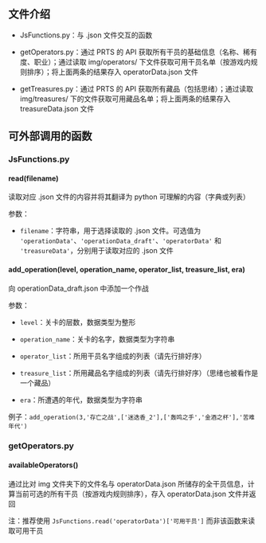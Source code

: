 ## 文件介绍

* JsFunctions.py：与 .json 文件交互的函数

* getOperators.py：通过 PRTS 的 API 获取所有干员的基础信息（名称、稀有度、职业）；通过读取 img/operators/ 下文件获取可用干员名单（按游戏内规则排序）；将上面两条的结果存入 operatorData.json 文件

* getTreasures.py：通过 PRTS 的 API 获取所有藏品（包括思绪）；通过读取 img/treasures/ 下的文件获取可用藏品名单；将上面两条的结果存入 treasureData.json 文件

## 可外部调用的函数

### JsFunctions.py

#### read(filename)

读取对应 .json 文件的内容并将其翻译为 python 可理解的内容（字典或列表）

参数：

* `filename`：字符串，用于选择读取的 .json 文件。可选值为 `'operationData'`、`'operationData_draft'`、`'operatorData'` 和 `'treasureData'`，分别用于读取对应的 .json 文件

#### add_operation(level, operation_name, operator_list, treasure_list, era)

向 operationData_draft.json 中添加一个作战

参数：

* `level`：关卡的层数，数据类型为整形

* `operation_name`：关卡的名字，数据类型为字符串

* `operator_list`：所用干员名字组成的列表（请先行排好序）

* `treasure_list`：所用藏品名字组成的列表（请先行排好序）（思绪也被看作是一个藏品）

* `era`：所遭遇的年代，数据类型为字符串

例子：`add_operation(3,'存亡之战',['迷迭香_2'],['轰鸣之手','金酒之杯'],'苦难年代')`

### getOperators.py

#### availableOperators()

通过比对 img 文件夹下的文件名与 operatorData.json 所储存的全干员信息，计算当前可选的所有干员（按游戏内规则排序），存入 operatorData.json 文件并返回

注：推荐使用 `JsFunctions.read('operatorData')['可用干员']` 而非该函数来读取可用干员
